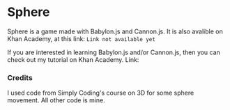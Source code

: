 # Sphere
Sphere is a game made with Babylon.js and Cannon.js. It is also avalible on Khan Academy, at this link:
`Link not available yet`

If you are interested in learning Babylon.js and/or Cannon.js, then you can check out my tutorial on Khan Academy.
Link: 

### Credits
I used code from Simply Coding's course on 3D for some sphere movement. All other code is mine.
